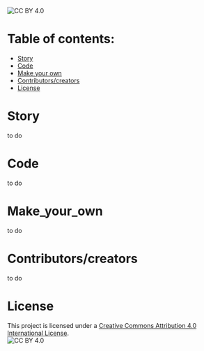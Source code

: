 ![CC BY 4.0](https://img.shields.io/badge/License-CC%20BY%204.0-lightgrey.svg)
# Table of contents:
* [Story](#Story)
* [Code](#Code)
* [Make your own](#Make_your_own)
* [Contributors/creators](#Contributors/creators)
* [License](#License)

# Story
to do

# Code
to do

# Make_your_own
to do

# Contributors/creators
to do

# License
This project is licensed under a [Creative Commons Attribution 4.0 International License](http://creativecommons.org/licenses/by/4.0/).  
![CC BY 4.0](https://i.creativecommons.org/l/by/4.0/88x31.png)


